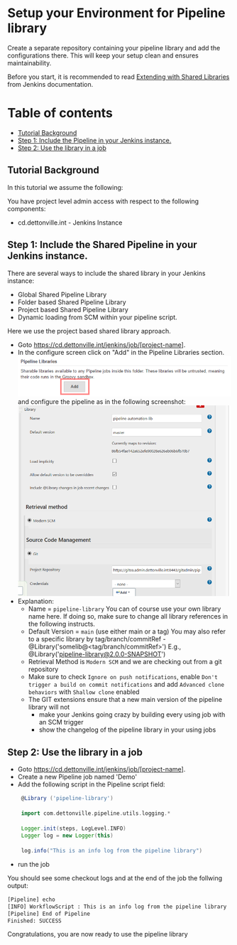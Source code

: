 # Setup your Environment for Pipeline library

Create a separate repository containing your pipeline library and add
the configurations there. This will keep your setup clean and ensures
maintainability.

Before you start, it is recommended to read
[Extending with Shared Libraries](https://jenkins.io/doc/book/pipeline/shared-libraries/)
from Jenkins documentation.

# Table of contents
* [Tutorial Background](#tutorial-background)
* [Step 1: Include the Pipeline in your Jenkins instance.](#step-1-include-the-pipeline-in-your-jenkins-instance)
* [Step 2: Use the library in a job](#step-2-use-the-library-in-a-job)


## Tutorial Background

In this tutorial we assume the following:

You have project level admin access with respect to the following components:

* cd.dettonville.int - Jenkins Instance

## Step 1: Include the Shared Pipeline in your Jenkins instance.

There are several ways to include the shared library in your Jenkins instance:

* Global Shared Pipeline Library
* Folder based Shared Pipeline Library
* Project based Shared Pipeline Library
* Dynamic loading from SCM within your pipeline script.

Here we use the project based shared library approach.

* Goto https://cd.dettonville.int/jenkins/job/[project-name].
* In the configure screen click on "Add" in the Pipeline Libraries
  section.
  ![sharedLibrary001](assets/tutorial-setup-library/shared-library-001.png) and
  configure the pipeline as in the following screenshot:
  ![sharedLibrary002](assets/tutorial-setup-library/shared-library-002.png)
* Explanation:
  * Name = `pipeline-library`
    You can of course use your own library name here.  If doing so, make sure to change all library references in the following instructs.
  * Default Version = `main` (use either main or a tag)
    You may also refer to a specific library by tag/branch/commitRef - @Library('somelib@<tag/branch/commitRef>')
    E.g., @Library('pipeline-library@2.0.0-SNAPSHOT')
  * Retrieval Method is `Modern SCM` and we are checking out from a git
    repository
  * Make sure to check `Ignore on push notifications`, enable `Don't
    trigger a build on commit notifications` and add `Advanced clone
    behaviors` with `Shallow clone` enabled
  * The GIT extensions ensure that a new main version of the pipeline
    library will not
    * make your Jenkins going crazy by building every using job with an SCM
      trigger
    * show the changelog of the pipeline library in your using jobs

## Step 2: Use the library in a job

* Goto https://cd.dettonville.int/jenkins/job/[project-name].
* Create a new Pipeline job named 'Demo'
* Add the following script in the Pipeline script field:
  ```groovy
   @Library ('pipeline-library')

   import com.dettonville.pipeline.utils.logging.*

   Logger.init(steps, LogLevel.INFO)
   Logger log = new Logger(this)

   log.info("This is an info log from the pipeline library")      
  ```
* run the job

You should see some checkout logs and at the end of the job the follwing
output:

```text
[Pipeline] echo
[INFO] WorkflowScript : This is an info log from the pipeline library
[Pipeline] End of Pipeline
Finished: SUCCESS
```

Congratulations, you are now ready to use the pipeline library

